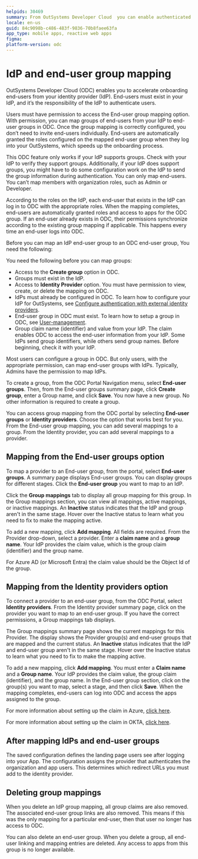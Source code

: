 ```yaml
---
helpids: 30469
summary: From OutSystems Developer Cloud  you can enable authenticated IdP end-users to access ODC.
locale: en-us
guid: 84c9098b-c486-483f-9836-70b8faee63fa
app_type: mobile apps, reactive web apps
figma: 
platform-version: odc
---
```


# IdP and end-user group mapping

OutSystems Developer Cloud (ODC) enables you to accelerate onboarding end-users from your identity provider (IdP). End-users must exist in your IdP, and it’s the responsibility of the IdP to authenticate users.

Users must have permission to access the End-user group mapping option. With permission, you can map groups of end-users from your IdP to end-user groups in ODC. Once the group mapping is correctly configured, you don’t need to invite end-users individually. End-users are automatically granted the roles configured on the mapped end-user group when they log into your OutSystems, which speeds up the onboarding process.

<div class="info" markdown="1">

This ODC feature only works if your IdP supports groups. Check with your IdP to verify they support groups. Additionally, if your IdP does support groups, you might have to do some configuration work on the IdP to send the group information during authentication. You can only map end-users. You can’t map members with organization roles, such as Admin or Developer.

</div>

According to the roles on the IdP, each end-user that exists in the IdP can log in to ODC with the appropriate roles. When the mapping completes, end-users are automatically granted roles and access to apps for the ODC group. If an end-user already exists in ODC, their permissions synchronize according to the existing group mapping if applicable. This happens every time an end-user logs into ODC.

Before you can map an IdP end-user group to an ODC end-user group, You need the following:

You need the following before you can map groups:

* Access to the **Create group** option in ODC.
* Groups must exist in the IdP.
* Access to **Identity Provider** option. You must have permission to view, create, or delete the mapping on ODC.
* IdPs must already be configured in ODC. To learn how to configure your IdP for OutSystems, see [Configure authentication with external identity providers](intro.md).
* End-user group in ODC must exist. To learn how to setup a group in ODC, see [User-management](../../user-management/intro.md).
* Group claim name (identifier) and value from your IdP. The claim enables ODC to access the end-user information from your IdP. Some IdPs send group identifiers, while others send group names. Before beginning, check it with your IdP.

Most users can configure a group in ODC. But only users, with the appropriate permission, can map end-user groups with IdPs. Typically, Admins have the permission to map IdPs.

To create a group, from the ODC Portal Navigation menu, select **End-user groups**. Then, from the End-user groups summary page, click **Create group**, enter a Group name, and click **Save**. You now have a new group. No other information is required to create a group.

You can access group mapping from the ODC portal by selecting **End-user groups** or **Identity providers**. Choose the option that works best for you. From the End-user group mapping, you can add several mappings to a group. From the Identity provider, you can add several mappings to a provider.

## Mapping from the End-user groups option

To map a provider to an End-user group, from the portal, select **End-user groups**. A summary page displays End-user groups. You can display groups for different stages. Click the **End-user group** you want to map to an IdP.

Click the **Group mappings** tab to display all group mapping for this group. In the Group mappings section, you can view all mappings, active mappings, or inactive mappings. An **Inactive** status indicates that the IdP and group aren't in the same stage. Hover over the Inactive status to learn what you need to fix to make the mapping active.

To add a new mapping, click **Add mapping**. All fields are required. From the Provider drop-down, select a provider. Enter a **claim name** and a **group name**. Your IdP provides the claim value, which is the group claim (identifier) and the group name.

<div class="info" markdown="1">

For Azure AD (or Microsoft Entra) the claim value should be the Object Id of the group.

</div>

## Mapping from the Identity providers option

To connect a provider to an end-user group, from the ODC Portal, select **Identity providers**. From the Identity provider summary page, click on the provider you want to map to an end-user group. If you have the correct permissions, a Group mappings tab displays.

The Group mappings summary page shows the current mappings for this Provider. The display shows the Provider group(s) and end-user groups that are mapped and the current status. An **Inactive** status indicates that the IdP and end-user group aren't in the same stage. Hover over the Inactive status to learn what you need to fix to make the mapping active.

To add a new mapping, click **Add mapping**. You must enter a **Claim name** and a **Group name**. Your IdP provides the claim value, the group claim (identifier), and the group name. In the End-user group section, click on the group(s) you want to map, select a stage, and then click **Save**. When the mapping completes, end-users can log into ODC and access the apps assigned to the group.

For more information about setting up the claim in Azure, [click here](https://learn.microsoft.com/en-us/azure/active-directory/hybrid/connect/how-to-connect-fed-group-claims).

For more information about setting up the claim in OKTA, [click here](https://help.okta.com/asa/en-us/content/topics/adv_server_access/docs/group-management.htm).

## After mapping IdPs and end-user groups

The saved configuration defines the landing page users see after logging into your App. The configuration assigns the provider that authenticates the organization and app users. This determines which redirect URLs you must add to the identity provider.

## Deleting group mappings

When you delete an IdP group mapping, all group claims are also removed. The associated end-user group links are also removed. This means if this was the only mapping for a particular end-user, then that user no longer has access to ODC.

You can also delete an end-user group. When you delete a group, all end-user linking and mapping entries are deleted. Any access to apps from this group is no longer available.
